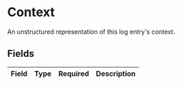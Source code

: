 # Context

An unstructured representation of this log entry's context.


## Fields

| Field       | Type        | Required    | Description |
| ----------- | ----------- | ----------- | ----------- |